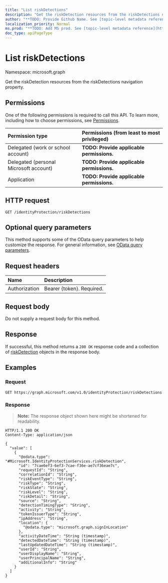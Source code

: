 ```yaml
---
title: "List riskDetections"
description: "Get the riskDetection resources from the riskDetections navigation property."
author: "**TODO: Provide Github Name. See [topic-level metadata reference](https://msgo.azurewebsites.net/add/document/guidelines/metadata.html#topic-level-metadata)**"
localization_priority: Normal
ms.prod: "**TODO: Add MS prod. See [topic-level metadata reference](https://msgo.azurewebsites.net/add/document/guidelines/metadata.html#topic-level-metadata)**"
doc_type: apiPageType
---
```


# List riskDetections
Namespace: microsoft.graph



Get the riskDetection resources from the riskDetections navigation property.

## Permissions
One of the following permissions is required to call this API. To learn more, including how to choose permissions, see [Permissions](/graph/permissions-reference).

|Permission type|Permissions (from least to most privileged)|
|:---|:---|
|Delegated (work or school account)|**TODO: Provide applicable permissions.**|
|Delegated (personal Microsoft account)|**TODO: Provide applicable permissions.**|
|Application|**TODO: Provide applicable permissions.**|

## HTTP request

<!-- {
  "blockType": "ignored"
}
-->
``` http
GET /identityProtection/riskDetections
```

## Optional query parameters
This method supports some of the OData query parameters to help customize the response. For general information, see [OData query parameters](/graph/query-parameters).

## Request headers
|Name|Description|
|:---|:---|
|Authorization|Bearer {token}. Required.|

## Request body
Do not supply a request body for this method.

## Response

If successful, this method returns a `200 OK` response code and a collection of [riskDetection](../resources/riskdetection.md) objects in the response body.

## Examples

### Request
<!-- {
  "blockType": "request",
  "name": "list_riskdetection"
}
-->
``` http
GET https://graph.microsoft.com/v1.0/identityProtection/riskDetections
```


### Response
>**Note:** The response object shown here might be shortened for readability.
<!-- {
  "blockType": "response",
  "truncated": true,
  "@odata.type": "Collection(Microsoft.IdentityProtectionServices.riskDetection)"
}
-->
``` http
HTTP/1.1 200 OK
Content-Type: application/json

{
  "value": [
    {
      "@odata.type": "#Microsoft.IdentityProtectionServices.riskDetection",
      "id": "7cae6ef3-6ef3-7cae-f36e-ae7cf36eae7c",
      "requestId": "String",
      "correlationId": "String",
      "riskEventType": "String",
      "riskType": "String",
      "riskState": "String",
      "riskLevel": "String",
      "riskDetail": "String",
      "source": "String",
      "detectionTimingType": "String",
      "activity": "String",
      "tokenIssuerType": "String",
      "ipAddress": "String",
      "location": {
        "@odata.type": "microsoft.graph.signInLocation"
      },
      "activityDateTime": "String (timestamp)",
      "detectedDateTime": "String (timestamp)",
      "lastUpdatedDateTime": "String (timestamp)",
      "userId": "String",
      "userDisplayName": "String",
      "userPrincipalName": "String",
      "additionalInfo": "String"
    }
  ]
}
```

